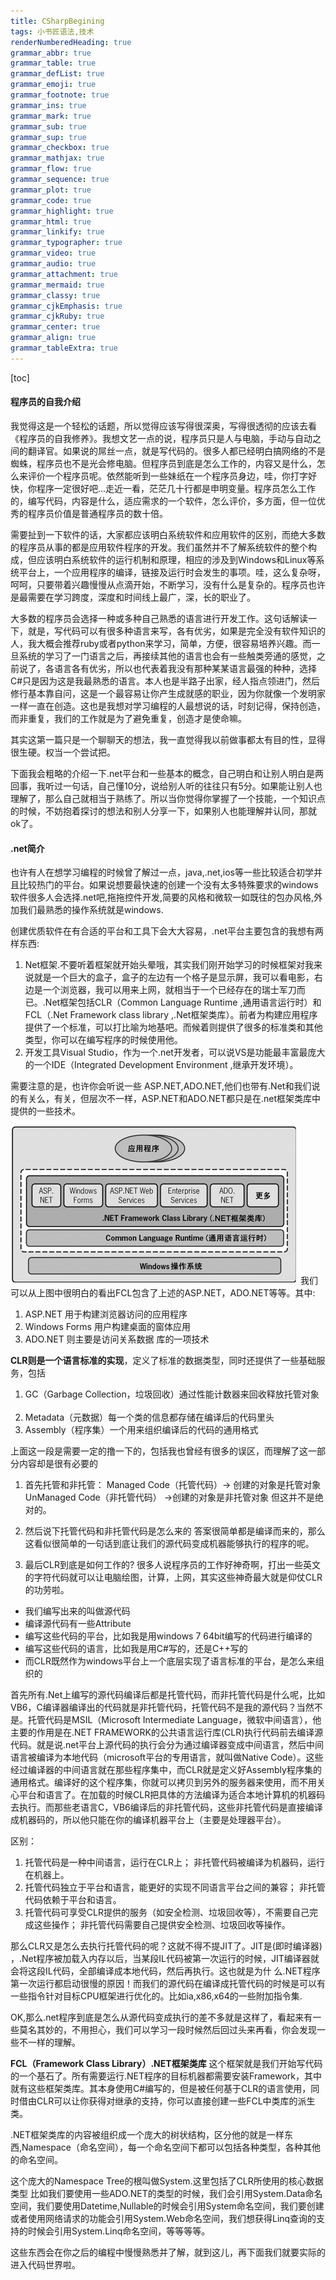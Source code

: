 ```yaml
---
title: CSharpBegining
tags: 小书匠语法,技术
renderNumberedHeading: true
grammar_abbr: true
grammar_table: true
grammar_defList: true
grammar_emoji: true
grammar_footnote: true
grammar_ins: true
grammar_mark: true
grammar_sub: true
grammar_sup: true
grammar_checkbox: true
grammar_mathjax: true
grammar_flow: true
grammar_sequence: true
grammar_plot: true
grammar_code: true
grammar_highlight: true
grammar_html: true
grammar_linkify: true
grammar_typographer: true
grammar_video: true
grammar_audio: true
grammar_attachment: true
grammar_mermaid: true
grammar_classy: true
grammar_cjkEmphasis: true
grammar_cjkRuby: true
grammar_center: true
grammar_align: true
grammar_tableExtra: true
---
```


[toc]

#### 程序员的自我介绍

我觉得这是一个轻松的话题，所以觉得应该写得很深奥，写得很透彻的应该去看《程序员的自我修养》。我想文艺一点的说，程序员只是人与电脑，手动与自动之间的翻译官。如果说的屌丝一点，就是写代码的。很多人都已经明白搞网络的不是蜘蛛，程序员也不是光会修电脑。但程序员到底是怎么工作的，内容又是什么，怎么来评价一个程序员呢。依然能听到一些妹纸在一个程序员身边，哇，你打字好快，你程序一定很好吧...走近一看，茫茫几十行都是申明变量。程序员怎么工作的，编写代码，内容是什么，适应需求的一个软件，怎么评价，多方面，但一位优秀的程序员价值是普通程序员的数十倍。

需要扯到一下软件的话，大家都应该明白系统软件和应用软件的区别，而绝大多数的程序员从事的都是应用软件程序的开发。我们虽然并不了解系统软件的整个构成，但应该明白系统软件的运行机制和原理，相应的涉及到Windows和Linux等系统平台上，一个应用程序的编译，链接及运行时会发生的事项。哇，这么复杂呀，呵呵，只要带着兴趣慢慢从点滴开始，不断学习，没有什么是复杂的。程序员也许是最需要在学习跨度，深度和时间线上最广，深，长的职业了。

大多数的程序员会选择一种或多种自己熟悉的语言进行开发工作。这句话解读一下，就是，写代码可以有很多种语言来写，各有优劣，如果是完全没有软件知识的人，我大概会推荐ruby或者python来学习，简单，方便，很容易培养兴趣。而一旦系统的学习了一门语言之后，再接续其他的语言也会有一些触类旁通的感觉，之前说了，各语言各有优劣，所以也代表着我没有那种某某语言最强的种种，选择C#只是因为这是我最熟悉的语言。本人也是半路子出家，经人指点领进门，然后修行基本靠自问，这是一个最容易让你产生成就感的职业，因为你就像一个发明家一样一直在创造。这也是我想对学习编程的人最想说的话，时刻记得，保持创造，而非重复，我们的工作就是为了避免重复，创造才是使命嘛。

其实这第一篇只是一个聊聊天的想法，我一直觉得我以前做事都太有目的性，显得很生硬。权当一个尝试把。

下面我会粗略的介绍一下.net平台和一些基本的概念，自己明白和让别人明白是两回事，我听过一句话，自己懂10分，说给别人听的往往只有5分。如果能让别人也理解了，那么自己就相当于熟练了。所以当你觉得你掌握了一个技能，一个知识点的时候，不妨抱着探讨的想法和别人分享一下，如果别人也能理解并认同，那就ok了。

#### .net简介

也许有人在想学习编程的时候曾了解过一点，java,.net,ios等一些比较适合初学并且比较热门的平台。如果说想要最快速的创建一个没有太多特殊要求的windows软件很多人会选择.net吧,拖拖控件开发,简要的风格和微软一如既往的包办风格,外加我们最熟悉的操作系统就是windows.

创建优质软件在有合适的平台和工具下会大大容易，.net平台主要包含的我想有两样东西:
1. Net框架.不要听着框架就开始头晕哦，其实我们刚开始学习的时候框架对我来说就是一个巨大的盒子，盒子的左边有一个格子是显示屏，我可以看电影，右边是一个浏览器，我可以用来上网，就相当于一个已经存在的瑞士军刀而已。.Net框架包括CLR（Common Language Runtime ,通用语言运行时）和 FCL（.Net Framework class library ,.Net框架类库）。前者为构建应用程序提供了一个标准，可以打比喻为地基吧。而候着则提供了很多的标准类和其他类型，你可以在编写程序的时候使用他。
2. 开发工具Visual Studio，作为一个.net开发者，可以说VS是功能最丰富最庞大的一个IDE（Integrated Development Environment ,继承开发环境）。

需要注意的是，也许你会听说一些 ASP.NET,ADO.NET,他们也带有.Net和我们说的有关么，有关，但层次不一样，ASP.NET和ADO.NET都只是在.net框架类库中提供的一些技术。

![](https://raw.githubusercontent.com/OliverRen/olili_blog_img/master/CSharpBegining/2020811/1597125090614.jpg)
我们可以从上图中很明白的看出FCL包含了上述的ASP.NET，ADO.NET等等。其中:
1. ASP.NET 用于构建浏览器访问的应用程序
2. Windows Forms 用户构建桌面的窗体应用
3. ADO.NET 则主要是访问关系数据 库的一项技术

**CLR则是一个语言标准的实现**，定义了标准的数据类型，同时还提供了一些基础服务，包括     
1. GC（Garbage Collection，垃圾回收）通过性能计数器来回收释放托管对象     
2. Metadata（元数据）每一个类的信息都存储在编译后的代码里头     
3. Assembly（程序集）一个用来组织编译后的代码的通用格式

上面这一段是需要一定的撸一下的，包括我也曾经有很多的误区，而理解了这一部分内容却是很有必要的
1. 首先托管和非托管：
Managed Code（托管代码）-> 创建的对象是托管对象
UnManaged Code（非托管代码） ->创建的对象是非托管对象 
但这并不是绝对的。

2. 然后说下托管代码和非托管代码是怎么来的
答案很简单都是编译而来的，那么这看似很简单的一句话到底让我们的源代码变成机器能够执行的程序的呢。

3. 最后CLR到底是如何工作的?
很多人说程序员的工作好神奇啊，打出一些英文的字符代码就可以让电脑绘图，计算，上网，其实这些神奇最大就是仰仗CLR的功劳啦。
- 我们编写出来的叫做源代码
- 编译源代码有一些Attribute
- 编写这些代码的平台，比如我是用windows 7 64bit编写的代码进行编译的
- 编写这些代码的语言，比如我是用C#写的，还是C++写的
- 而CLR既然作为windows平台上一个底层实现了语言标准的平台，是怎么来组织的

首先所有.Net上编写的源代码编译后都是托管代码，而非托管代码是什么呢，比如VB6，C编译器编译出的代码就是非托管代码，托管代码不是我的源代码？当然不是。托管代码是MSIL（Microsoft Intermediate Language，微软中间语言），他主要的作用是在.NET   FRAMEWORK的公共语言运行库(CLR)执行代码前去编译源代码。就是说.net平台上源代码的执行会分为通过编译器变成中间语言，然后中间语言被编译为本地代码（microsoft平台的专用语言，就叫做Native Code）。这些经过编译器的中间语言就在那些程序集中，而CLR就是定义好Assembly程序集的通用格式。编译好的这个程序集，你就可以拷贝到另外的服务器来使用，而不用关心平台和语言了。在加载的时候CLR把具体的方法编译为适合本地计算机的机器码去执行。而那些老语言C，VB6编译后的非托管代码，这些非托管代码是直接编译成机器码的，所以他只能在你的编译机器平台上（主要是处理器平台）。

区别：
1. 托管代码是一种中间语言，运行在CLR上；
非托管代码被编译为机器码，运行在机器上。
2. 托管代码独立于平台和语言，能更好的实现不同语言平台之间的兼容；
非托管代码依赖于平台和语言。
3. 托管代码可享受CLR提供的服务（如安全检测、垃圾回收等），不需要自己完成这些操作；
非托管代码需要自己提供安全检测、垃圾回收等操作。

那么CLR又是怎么去执行托管代码的呢？这就不得不提JIT了。JIT是(即时编译器) ，.Net程序被加载入内存以后，当某段IL代码被第一次运行的时候，JIT编译器就会将这段IL代码，全部编译成本地代码，然后再执行。这也就是为什 么.NET程序第一次运行都启动很慢的原因！而我们的源代码在编译成托管代码的时候是可以有一些指令针对目标CPU框架进行优化的。比如ia,x86,x64的一些附加指令集.

OK,那么.net程序到底是怎么从源代码变成执行的差不多就是这样了，看起来有一些莫名其妙的，不用担心，我们可以学习一段时候然后回过头来再看，你会发现一些不一样的理解。

**FCL（Framework Class Library）.NET框架类库**
这个框架就是我们开始写代码的一个基石了。所有需要运行.NET程序的目标机器都需要安装Framework，其中就有这些框架类库。其本身使用C#编写的，但是被任何基于CLR的语言使用，同时借由CLR可以让你获得对继承的支持，你可以直接创建一些FCL中类库的派生类。

.NET框架类库的内容被组织成一个庞大的树状结构，区分他的就是一样东西,Namespace（命名空间），每一个命名空间下都可以包括各种类型，各种其他的命名空间。

这个庞大的Namespace Tree的根叫做System.这里包括了CLR所使用的核心数据类型
比如我们要使用一些ADO.NET的类型的时候，我们会引用System.Data命名空间，我们要使用Datetime,Nullable的时候会引用System命名空间，我们要创建或者使用网络请求的功能会引用System.Web命名空间，我们想获得Linq查询的支持的时候会引用System.Linq命名空间，等等等等。

这些东西会在你之后的编程中慢慢熟悉并了解，就到这儿，再下面我们就要实际的进入代码世界啦。